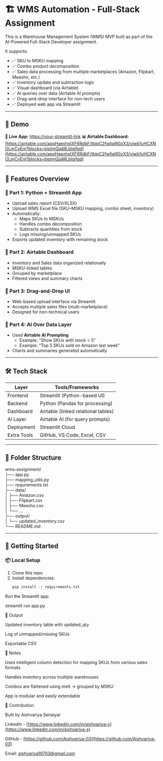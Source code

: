 # 🏗️ WMS Automation - Full-Stack Assignment

This is a Warehouse Management System (WMS) MVP built as part of the AI-Powered Full-Stack Developer assignment.

It supports:
- ✅ SKU to MSKU mapping
- ✅ Combo product decomposition
- ✅ Sales data processing from multiple marketplaces (Amazon, Flipkart, Meesho, etc.)
- ✅ Inventory update and subtraction logic
- ✅ Visual dashboard (via Airtable)
- ✅ AI queries over data (Airtable AI prompts)
- ✅ Drag-and-drop interface for non-tech users
- ✅ Deployed web app via Streamlit

---

## 🚀 Demo

**🔗 Live App:** [https://your-streamlit-link](https://wms-app.streamlit.app/)
**📊 Airtable Dashboard:** [https://airtable.com/appHaexhstXF6RdbF/tblpC2fwllaI60zX3/viwb1uHCXNOLmCvEm?blocks=biplmQjaMLblqjfgd](https://airtable.com/appHaexhstXF6RdbF/tblpC2fwllaI60zX3/viwb1uHCXNOLmCvEm?blocks=biplmQjaMLblqjfgd)  

---

## 🧠 Features Overview

### 🔹 Part 1: Python + Streamlit App
- Upload sales report (CSV/XLSX)
- Upload WMS Excel file (SKU–MSKU mapping, combo sheet, inventory)
- Automatically:
  - Maps SKUs to MSKUs
  - Handles combo decomposition
  - Subtracts quantities from stock
  - Logs missing/unmapped SKUs
- Exports updated inventory with remaining stock

### 🔹 Part 2: Airtable Dashboard
- Inventory and Sales data organized relationally
- MSKU-linked tables
- Grouped by marketplace
- Filtered views and summary charts

### 🔹 Part 3: Drag-and-Drop UI
- Web-based upload interface via Streamlit
- Accepts multiple sales files (multi-marketplace)
- Designed for non-technical users

### 🔹 Part 4: AI Over Data Layer
- Used **Airtable AI Prompting**
  - Example: “Show SKUs with stock < 5”
  - Example: “Top 5 SKUs sold on Amazon last week”
- Charts and summaries generated automatically

---

## 🛠️ Tech Stack

| Layer         | Tools/Frameworks                          |
|--------------|--------------------------------------------|
| Frontend      | Streamlit (Python-based UI)               |
| Backend       | Python (Pandas for processing)            |
| Dashboard     | Airtable (linked relational tables)       |
| AI Layer      | Airtable AI (for query prompts)           |
| Deployment    | Streamlit Cloud                           |
| Extra Tools   | GitHub, VS Code, Excel, CSV               |

---

## 📂 Folder Structure

wms-assignment/                                                                                                                                                 
├── app.py                                                                                                                                                 
├── mapping_utils.py                                                                                                                                                 
├── requirements.txt                                                                                                                                                 
├── data/                                                                                                                                                 
│ ├── Amazon.csv                                                                                                                                                 
│ ├── Flipkart.csv                                                                                                                                                 
│ ├── Meesho.csv                                                                                                                                                 
│ └── ...                                                                                                                                                 
├── output/                                                                                                                                                 
│ └── updated_inventory.csv                                                                                                                                                 
└── README.md                                                                                                                                                 

---

## 🚀 Getting Started

### 📦 Local Setup

1. Clone this repo
2. Install dependencies:
   ```bash
   pip install -r requirements.txt

Run the Streamlit app:

streamlit run app.py


🧾 Output

Updated inventory table with updated_qty

Log of unmapped/missing SKUs

Exportable CSV


📝 Notes

Uses intelligent column detection for mapping SKUs from various sales formats

Handles inventory across multiple warehouses

Combos are flattened using melt → grouped by MSKU

App is modular and easily extendable


🤝 Contribution

Built by Aishvariya Senaiyar

LinkedIn - [https://www.linkedin.com/in/aishvariya-s](https://www.linkedin.com/in/aishvariya-s)

GitHub - [https://github.com/Aishvariya-03](https://github.com/Aishvariya-03)

Email: [aishvariya19703@gmail.com](aishvariya19703@gmail.com)
